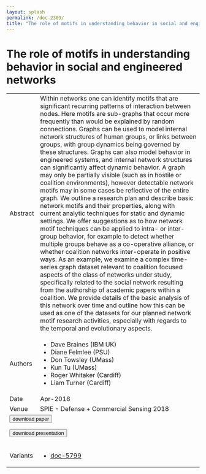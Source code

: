 ```yaml
---
layout: splash
permalink: /doc-2309/
title: "The role of motifs in understanding behavior in social and engineered networks"
---
```


# The role of motifs in understanding behavior in social and engineered networks

<table>
    <tbody>
    <tr>
        <td>Abstract</td>
        <td>Within networks one can identify motifs that are significant recurring patterns of interaction between nodes. Here motifs are sub-graphs that occur more frequently than would be explained by random connections. Graphs can be used to model internal network structures of human groups, or links between groups, with group dynamics being governed by these structures. Graphs can also model behavior in engineered systems, and internal network structures can significantly affect dynamic behavior. A graph may only be partially visible (such as in hostile or coalition environments), however detectable network motifs may in some cases be reflective of the entire graph. We outline a research plan and describe basic network motifs and their properties, along with current analytic techniques for static and dynamic settings. We offer suggestions as to how network motif techniques can be applied to intra- or inter- group behavior, for example to detect whether multiple groups behave as a co-operative alliance, or whether coalition networks inter-operate in positive ways. As an example, we examine a complex time-series graph dataset relevant to coalition focused aspects of the class of networks under study, specifically related to the social network resulting from the authorship of academic papers within a coalition. We provide details of the basic analysis of this network over time and outline how this can be used as one of the datasets for our planned network motif research activities, especially with regards to the temporal and evolutionary aspects.</td>
    </tr>
    <tr>
        <td>Authors</td>
        <td>
            <ul>
                <li>Dave Braines (IBM UK)</li>
                <li>Diane Felmlee (PSU)</li>
                <li>Don Towsley (UMass)</li>
                <li>Kun Tu (UMass)</li>
                <li>Roger Whitaker (Cardiff)</li>
                <li>Liam Turner (Cardiff)</li>
            </ul>
        </td>
    </tr>
    <tr>
        <td>Date</td>
        <td>Apr-2018</td>
    </tr>
    <tr>
        <td>Venue</td>
        <td>SPIE - Defense + Commercial Sensing 2018</td>
    </tr>
        <tr>
            <td colspan="2">
                <form method="get" action="https://dais-ita.org/sites/default/files/Motifs-SPIE_2018_FINAL_0.pdf">
                    <button type="submit">download paper</button>
                </form>
                <form method="get" action="https://dais-ita.org/sites/default/files/DAIS_ITA_SPIE_2018_P6_Motifs_v2.pdf">
                    <button type="submit">download presentation</button>
                </form>
            </td>
        </tr>
        <tr>
            <td>Variants</td>
            <td>
                <ul>
                    <li><a href="${varId}">doc-5799</a></li>
                </ul>
            </td>
        </tr>
    </tbody>
</table>

